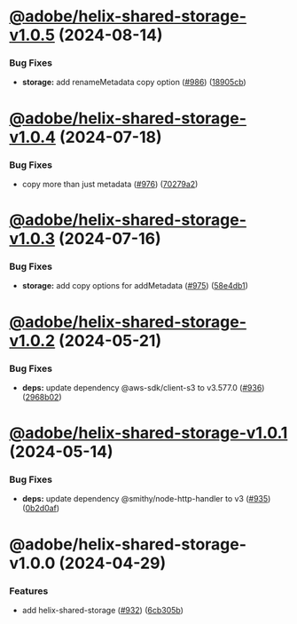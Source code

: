 # [@adobe/helix-shared-storage-v1.0.5](https://github.com/adobe/helix-shared/compare/@adobe/helix-shared-storage-v1.0.4...@adobe/helix-shared-storage-v1.0.5) (2024-08-14)


### Bug Fixes

* **storage:** add renameMetadata copy option ([#986](https://github.com/adobe/helix-shared/issues/986)) ([18905cb](https://github.com/adobe/helix-shared/commit/18905cb7f07a9ccdff54544351d8911cb0b828e3))

# [@adobe/helix-shared-storage-v1.0.4](https://github.com/adobe/helix-shared/compare/@adobe/helix-shared-storage-v1.0.3...@adobe/helix-shared-storage-v1.0.4) (2024-07-18)


### Bug Fixes

* copy more than just metadata ([#976](https://github.com/adobe/helix-shared/issues/976)) ([70279a2](https://github.com/adobe/helix-shared/commit/70279a249d9484ec03569bee442dfa030d6859c6))

# [@adobe/helix-shared-storage-v1.0.3](https://github.com/adobe/helix-shared/compare/@adobe/helix-shared-storage-v1.0.2...@adobe/helix-shared-storage-v1.0.3) (2024-07-16)


### Bug Fixes

* **storage:** add copy options for addMetadata ([#975](https://github.com/adobe/helix-shared/issues/975)) ([58e4db1](https://github.com/adobe/helix-shared/commit/58e4db14210238f10815da7a1dfe9788b8b9dc66))

# [@adobe/helix-shared-storage-v1.0.2](https://github.com/adobe/helix-shared/compare/@adobe/helix-shared-storage-v1.0.1...@adobe/helix-shared-storage-v1.0.2) (2024-05-21)


### Bug Fixes

* **deps:** update dependency @aws-sdk/client-s3 to v3.577.0 ([#936](https://github.com/adobe/helix-shared/issues/936)) ([2968b02](https://github.com/adobe/helix-shared/commit/2968b02a15332dce849a2b997ca0c0d34210ede9))

# [@adobe/helix-shared-storage-v1.0.1](https://github.com/adobe/helix-shared/compare/@adobe/helix-shared-storage-v1.0.0...@adobe/helix-shared-storage-v1.0.1) (2024-05-14)


### Bug Fixes

* **deps:** update dependency @smithy/node-http-handler to v3 ([#935](https://github.com/adobe/helix-shared/issues/935)) ([0b2d0af](https://github.com/adobe/helix-shared/commit/0b2d0af069bfc4d7b3a1e69ca24324b35115a8be))

# @adobe/helix-shared-storage-v1.0.0 (2024-04-29)


### Features

* add helix-shared-storage ([#932](https://github.com/adobe/helix-shared/issues/932)) ([6cb305b](https://github.com/adobe/helix-shared/commit/6cb305bee89225648b88d25278577ddcaa207f95))
